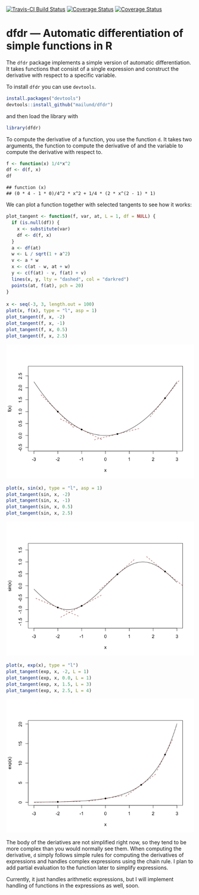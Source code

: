 [![Travis-CI Build Status](https://travis-ci.org/mailund/dfdr.svg?branch=master)](https://travis-ci.org/mailund/dfdr) [![Coverage Status](https://img.shields.io/codecov/c/github/mailund/dfdr/master.svg)](https://codecov.io/github/mailund/dfdr?branch=master) [![Coverage Status](https://coveralls.io/repos/github/mailund/dfdr/badge.svg?branch=master)](https://coveralls.io/github/mailund/dfdr?branch=master)

dfdr — Automatic differentiation of simple functions in R
=========================================================

The `dfdr` package implements a simple version of automatic differentiation. It takes functions that consist of a single expression and construct the derivative with respect to a specific variable.

To install `dfdr` you can use `devtools`.

``` r
install.packages("devtools")
devtools::install_github("mailund/dfdr")
```

and then load the library with

``` r
library(dfdr)
```

To compute the derivative of a function, you use the function `d`. It takes two arguments, the function to compute the derivative of and the variable to compute the derivative with respect to.

``` r
f <- function(x) 1/4*x^2
df <- d(f, x)
df
```

    ## function (x) 
    ## (0 * 4 - 1 * 0)/4^2 * x^2 + 1/4 * (2 * x^(2 - 1) * 1)

We can plot a function together with selected tangents to see how it works:

``` r
plot_tangent <- function(f, var, at, L = 1, df = NULL) {
  if (is.null(df)) {
    x <- substitute(var)
    df <- d(f, x)
  }
  a <- df(at)
  w <- L / sqrt(1 + a^2)
  v <- a * w
  x <- c(at - w, at + w)
  y <- c(f(at) - v, f(at) + v)
  lines(x, y, lty = "dashed", col = "darkred")
  points(at, f(at), pch = 20)
}

x <- seq(-3, 3, length.out = 100)
plot(x, f(x), type = "l", asp = 1)
plot_tangent(f, x, -2)
plot_tangent(f, x, -1)
plot_tangent(f, x, 0.5)
plot_tangent(f, x, 2.5)
```

![](README_files/figure-markdown_github/unnamed-chunk-3-1.png)

``` r
plot(x, sin(x), type = "l", asp = 1)
plot_tangent(sin, x, -2)
plot_tangent(sin, x, -1)
plot_tangent(sin, x, 0.5)
plot_tangent(sin, x, 2.5)
```

![](README_files/figure-markdown_github/unnamed-chunk-4-1.png)

``` r
plot(x, exp(x), type = "l")
plot_tangent(exp, x, -2, L = 1)
plot_tangent(exp, x, 0.0, L = 1)
plot_tangent(exp, x, 1.5, L = 3)
plot_tangent(exp, x, 2.5, L = 4)
```

![](README_files/figure-markdown_github/unnamed-chunk-5-1.png)

The body of the deriatives are not simplified right now, so they tend to be more complex than you would normally see them. When computing the derivative, `d` simply follows simple rules for computing the derivatives of expressions and handles complex expressions using the chain rule. I plan to add partial evaluation to the function later to simplify expressions.

Currently, it just handles arithmetic expressions, but I will implement handling of functions in the expressions as well, soon.
